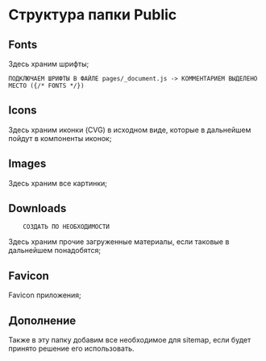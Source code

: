 # Структура папки Public

## Fonts

Здесь храним шрифты;

```
ПОДКЛЮЧАЕМ ШРИФТЫ В ФАЙЛЕ pages/_document.js -> КОММЕНТАРИЕМ ВЫДЕЛЕНО МЕСТО ({/* FONTS */})
```

## Icons

Здесь храним иконки (CVG) в исходном виде, которые в дальнейшем пойдут в компоненты иконок;

## Images

Здесь храним все картинки;

## Downloads

```
    СОЗДАТЬ ПО НЕОБХОДИМОСТИ
```

Здесь храним прочие загруженные материалы, если таковые в дальнейшем понадобятся;

## Favicon

Favicon приложения;

## Дополнение

Также в эту папку добавим все необходимое для sitemap, если будет принято решение его использовать.
